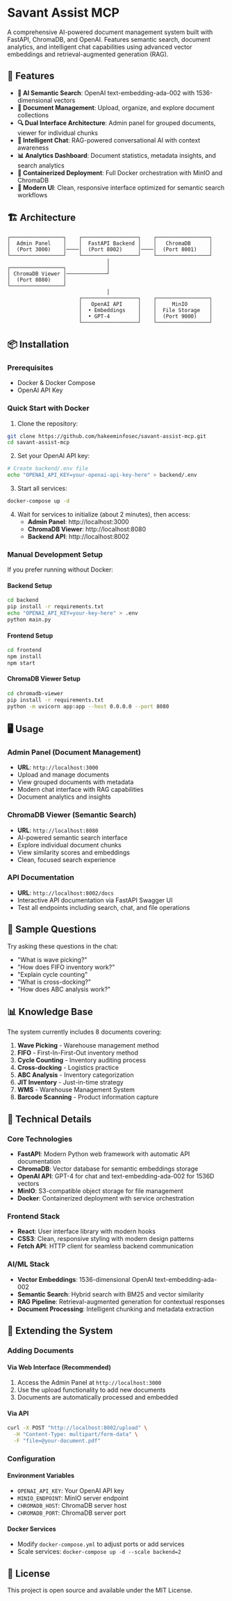 # Savant Assist MCP

A comprehensive AI-powered document management system built with FastAPI, ChromaDB, and OpenAI. Features semantic search, document analytics, and intelligent chat capabilities using advanced vector embeddings and retrieval-augmented generation (RAG).

## 🚀 Features

- **🧠 AI Semantic Search**: OpenAI text-embedding-ada-002 with 1536-dimensional vectors
- **📄 Document Management**: Upload, organize, and explore document collections
- **🔍 Dual Interface Architecture**: Admin panel for grouped documents, viewer for individual chunks
- **💬 Intelligent Chat**: RAG-powered conversational AI with context awareness
- **📊 Analytics Dashboard**: Document statistics, metadata insights, and search analytics
- **🐳 Containerized Deployment**: Full Docker orchestration with MinIO and ChromaDB
- **🎨 Modern UI**: Clean, responsive interface optimized for semantic search workflows

## 🏗️ Architecture

```
┌─────────────────┐    ┌──────────────────┐    ┌─────────────────┐
│  Admin Panel    │    │  FastAPI Backend │    │   ChromaDB      │
│  (Port 3000)    │────│  (Port 8002)     │────│  (Port 8001)    │
└─────────────────┘    └──────────────────┘    └─────────────────┘
                                │                        
┌─────────────────┐             │               
│ ChromaDB Viewer │─────────────┘               
│  (Port 8080)    │                             
└─────────────────┘                             
                                │
                       ┌──────────────────┐    ┌─────────────────┐
                       │   OpenAI API     │    │     MinIO       │
                       │  • Embeddings    │    │  File Storage   │
                       │  • GPT-4         │    │  (Port 9000)    │
                       └──────────────────┘    └─────────────────┘
```

## 📦 Installation

### Prerequisites

- Docker & Docker Compose
- OpenAI API Key

### Quick Start with Docker

1. Clone the repository:
```bash
git clone https://github.com/hakeeminfosec/savant-assist-mcp.git
cd savant-assist-mcp
```

2. Set your OpenAI API key:
```bash
# Create backend/.env file
echo "OPENAI_API_KEY=your-openai-api-key-here" > backend/.env
```

3. Start all services:
```bash
docker-compose up -d
```

4. Wait for services to initialize (about 2 minutes), then access:
   - **Admin Panel**: http://localhost:3000
   - **ChromaDB Viewer**: http://localhost:8080
   - **Backend API**: http://localhost:8002

### Manual Development Setup

If you prefer running without Docker:

#### Backend Setup
```bash
cd backend
pip install -r requirements.txt
echo "OPENAI_API_KEY=your-key-here" > .env
python main.py
```

#### Frontend Setup
```bash
cd frontend
npm install
npm start
```

#### ChromaDB Viewer Setup
```bash
cd chromadb-viewer
pip install -r requirements.txt
python -m uvicorn app:app --host 0.0.0.0 --port 8080
```

## 🖥️ Usage

### Admin Panel (Document Management)
- **URL**: `http://localhost:3000`
- Upload and manage documents
- View grouped documents with metadata
- Modern chat interface with RAG capabilities
- Document analytics and insights

### ChromaDB Viewer (Semantic Search)
- **URL**: `http://localhost:8080`
- AI-powered semantic search interface
- Explore individual document chunks
- View similarity scores and embeddings
- Clean, focused search experience

### API Documentation
- **URL**: `http://localhost:8002/docs`
- Interactive API documentation via FastAPI Swagger UI
- Test all endpoints including search, chat, and file operations

## 💬 Sample Questions

Try asking these questions in the chat:

- "What is wave picking?"
- "How does FIFO inventory work?"
- "Explain cycle counting"
- "What is cross-docking?"
- "How does ABC analysis work?"

## 📊 Knowledge Base

The system currently includes 8 documents covering:

1. **Wave Picking** - Warehouse management method
2. **FIFO** - First-In-First-Out inventory method
3. **Cycle Counting** - Inventory auditing process
4. **Cross-docking** - Logistics practice
5. **ABC Analysis** - Inventory categorization
6. **JIT Inventory** - Just-in-time strategy
7. **WMS** - Warehouse Management System
8. **Barcode Scanning** - Product information capture

## 🔧 Technical Details

### Core Technologies
- **FastAPI**: Modern Python web framework with automatic API documentation
- **ChromaDB**: Vector database for semantic embeddings storage
- **OpenAI API**: GPT-4 for chat and text-embedding-ada-002 for 1536D vectors
- **MinIO**: S3-compatible object storage for file management
- **Docker**: Containerized deployment with service orchestration

### Frontend Stack
- **React**: User interface library with modern hooks
- **CSS3**: Clean, responsive styling with modern design patterns
- **Fetch API**: HTTP client for seamless backend communication

### AI/ML Stack
- **Vector Embeddings**: 1536-dimensional OpenAI text-embedding-ada-002
- **Semantic Search**: Hybrid search with BM25 and vector similarity
- **RAG Pipeline**: Retrieval-augmented generation for contextual responses
- **Document Processing**: Intelligent chunking and metadata extraction

## 🚀 Extending the System

### Adding Documents

#### Via Web Interface (Recommended)
1. Access the Admin Panel at `http://localhost:3000`
2. Use the upload functionality to add new documents
3. Documents are automatically processed and embedded

#### Via API
```bash
curl -X POST "http://localhost:8002/upload" \
  -H "Content-Type: multipart/form-data" \
  -F "file=@your-document.pdf"
```

### Configuration

#### Environment Variables
- `OPENAI_API_KEY`: Your OpenAI API key
- `MINIO_ENDPOINT`: MinIO server endpoint
- `CHROMADB_HOST`: ChromaDB server host
- `CHROMADB_PORT`: ChromaDB server port

#### Docker Services
- Modify `docker-compose.yml` to adjust ports or add services
- Scale services: `docker-compose up -d --scale backend=2`

## 📄 License

This project is open source and available under the MIT License.
